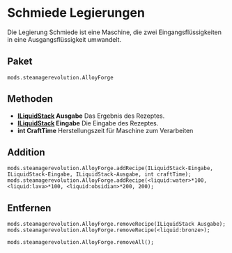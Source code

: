 # Schmiede Legierungen

Die Legierung Schmiede ist eine Maschine, die zwei Eingangsflüssigkeiten in eine Ausgangsflüssigkeit umwandelt.

## Paket
`mods.steamagerevolution.AlloyForge`

## Methoden

- **[ILiquidStack](/Vanilla/Liquids/ILiquidStack/) Ausgabe** Das Ergebnis des Rezeptes.
- **[ILiquidStack](/Vanilla/Liquids/ILiquidStack/) Eingabe** Die Eingabe des Rezeptes.
- **int CraftTime** Herstellungszeit für Maschine zum Verarbeiten

## Addition

```zenscript
mods.steamagerevolution.AlloyForge.addRecipe(ILiquidStack-Eingabe, ILiquidStack-Eingabe, ILiquidStack-Ausgabe, int craftTime);
mods.steamagerevolution.AlloyForge.addRecipe(<liquid:water>*100, <liquid:lava>*100, <liquid:obsidian>*200, 200);
```


## Entfernen

```zenscript
mods.steamagerevolution.AlloyForge.removeRecipe(ILiquidStack Ausgabe);
mods.steamagerevolution.AlloyForge.removeRecipe(<liquid:bronze>);

mods.steamagerevolution.AlloyForge.removeAll();
```
